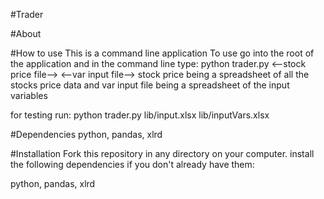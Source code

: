 #Trader
<!-- By: Aaron Weinberg -->

#About
<!-- Trader is used to find stock trading signals to determine when to buy and sell stock.
Trader takes as input a portfolio of stock price data.
Then runs a series of tests to determain if trading signals are true.
And returns a portfolio of each stock and the returns over time for the input signals. -->

#How to use
This is a command line application
To use go into the root of the application and in the command line type:
python trader.py <--stock price file--> <--var input file-->
stock price being a spreadsheet of all the stocks price data
and var input file being a spreadsheet of the input variables

for testing run:
python trader.py lib/input.xlsx lib/inputVars.xlsx

#Dependencies
python,
pandas,
xlrd

#Installation
Fork this repository in any directory on your computer.
install the following dependencies if you don't already have them:

python,
pandas,
xlrd
<!-- Go into that directory and type: python test.py -->
<!-- Once complete if there are no errors then you are set to use trader -->

